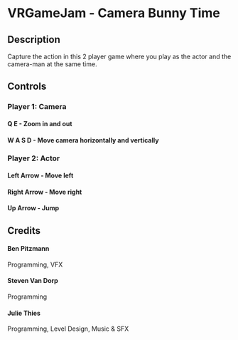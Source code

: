 # VRGameJam - Camera Bunny Time
## Description
Capture the action in this 2 player game where you play as the actor and the camera-man at the same time.

## Controls
### Player 1: Camera
#### Q E - Zoom in and out
#### W A S D - Move camera horizontally and vertically

### Player 2: Actor
#### Left Arrow  - Move left
#### Right Arrow - Move right
#### Up Arrow    - Jump

## Credits
#### Ben Pitzmann
Programming, VFX
#### Steven Van Dorp
Programming
#### Julie Thies
Programming, Level Design, Music & SFX
